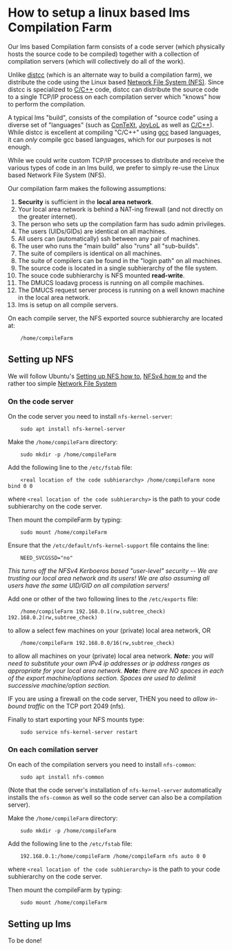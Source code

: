 # How to setup a linux based lms Compilation Farm

Our lms based Compilation farm consists of a code server (which physically 
hosts the source code to be compiled) together with a collection of 
compilation servers (which will collectively do all of the work).

Unlike [distcc](https://github.com/distcc/distcc) (which is an alternate 
way to build a compilation farm), we distribute the code using the Linux 
based [Network File System 
(NFS)](https://en.wikipedia.org/wiki/Network_File_System). Since distcc is 
specialized to [C/C++](https://en.wikipedia.org/wiki/C%2B%2B) code, distcc 
can distribute the source code to a single TCP/IP process on each 
compilation server which "knows" how to perform the compilation.

A typical lms "build", consists of the compilation of "source code" using a 
diverse set of "languages" (such as 
[ConTeXt](https://wiki.contextgarden.net/Main_Page), 
[JoyLoL](https://github.com/stephengaito/joylol) as well as 
[C/C++](https://en.wikipedia.org/wiki/C%2B%2B)). While distcc is excellent 
at compiling "C/C++" using [gcc](https://gcc.gnu.org/) based languages, it 
can *only* compile gcc based languages, which for our purposes is not 
enough.

While we could write custom TCP/IP processes to distribute and receive the 
various types of code in an lms build, we prefer to simply re-use the Linux 
based Network File System (NFS).

Our compilation farm makes the following assumptions:

1. **Security** is sufficient in the **local area network**.
2. Your local area network is behind a NAT-ing firewall (and not directly 
   on the greater internet).
3. The person who sets up the compilation farm has sudo admin privileges.
4. The users (UIDs/GIDs) are identical on all machines.
5. All users can (automatically) ssh between any pair of machines.
6. The user who runs the "main build" also "runs" all "sub-builds".
7. The suite of compilers is identical on all machines.
8. The suite of compilers can be found in the "login path" on all machines.
9. The source code is located in a single subhierarchy of the file system.
10. The souce code subhierarchy is NFS mounted **read-write**.
11. The DMUCS loadavg process is running on all compile machines.
12. The DMUCS request server process is running on a well known machine in 
    the local area network.
13. lms is setup on all compile servers.

On each compile server, the NFS exported source subhierarchy  are located 
at:

```
    /home/compileFarm
```


## Setting up NFS

We will follow Ubuntu's [Setting up NFS how 
to](https://help.ubuntu.com/community/SettingUpNFSHowTo), [NFSv4 how 
to](https://help.ubuntu.com/community/NFSv4Howto) and the rather too simple 
[Network File 
System](https://help.ubuntu.com/stable/serverguide/network-file-system.html)


### On the **code server**

On the code server you need to install `nfs-kernel-server`:

```
    sudo apt install nfs-kernel-server
```

Make the `/home/compileFarm` directory:

```
    sudo mkdir -p /home/compileFarm
```

Add the following line to the `/etc/fstab` file:


```
    <real location of the code subhierarchy> /home/compileFarm none bind 0 0
```

where `<real location of the code subhierarchy>` is the path to your code 
subhierarchy on the code server.

Then mount the compileFarm by typing:

```
    sudo mount /home/compileFarm
```

Ensure that the `/etc/default/nfs-kernel-support` file contains the line:

```
    NEED_SVCGSSD="no"
```

*This turns off the NFSv4 Kerboeros based "user-level" security -- We are 
trusting our local area network and its users! We are also assuming all 
users have the same UID/GID on all compilation servers!*

Add one or other of the two following lines to the `/etc/exports` file:

```
    /home/compileFarm 192.168.0.1(rw,subtree_check) 192.168.0.2(rw,subtree_check)
```

to allow a select few machines on your (private) local area network, OR

```
    /home/compileFarm 192.168.0.0/16(rw,subtree_check)

```

to allow all machines on your (private) local area network. ***Note:** you 
will need to substitute your own IPv4 ip addresses or ip address ranges as 
appropriate for your local area network. **Note:** there are NO spaces in 
each of the export machine/options section. Spaces are used to delimit 
successive machine/option section.*

IF you are using a firewall on the code server, THEN you need to *allow 
in-bound traffic* on the TCP port 2049 (nfs).

Finally to start exporting your NFS mounts type:

```
    sudo service nfs-kernel-server restart
```

### On each **comilation server**

On each of the compilation servers you need to install `nfs-common`:

```
    sudo apt install nfs-common
```

(Note that the code server's installation of `nfs-kernel-server` 
automatically installs the `nfs-common` as well so the code server can also 
be a compilation server).

Make the `/home/compileFarm` directory:

```
    sudo mkdir -p /home/compileFarm
```

Add the following line to the `/etc/fstab` file:


```
    192.168.0.1:/home/compileFarm /home/compileFarm nfs auto 0 0
```

where `<real location of the code subhierarchy>` is the path to your code
subhierarchy on the code server.

Then mount the compileFarm by typing:

```
    sudo mount /home/compileFarm
```

## Setting up lms

To be done!
